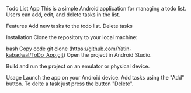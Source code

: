 Todo List App
This is a simple Android application for managing a todo list. Users can add, edit, and delete tasks in the list.

Features
Add new tasks to the todo list.
Delete tasks


Installation
Clone the repository to your local machine:

bash
Copy code
git clone (https://github.com/Yatin-kabadwal/ToDo_App.git)
Open the project in Android Studio.

Build and run the project on an emulator or physical device.

Usage
Launch the app on your Android device.
Add tasks using the "Add" button.
To delte a task just press the button "Delete".
